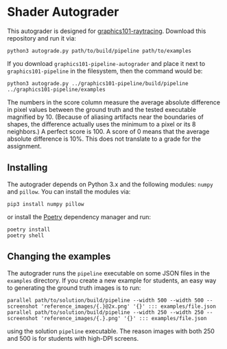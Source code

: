 # Shader Autograder

This autograder is designed for [graphics101-raytracing](http://github.com/yig/graphics101-pipeline).
Download this repository and run it via:

    python3 autograde.py path/to/build/pipeline path/to/examples

If you download `graphics101-pipeline-autograder` and place it
next to `graphics101-pipeline` in the filesystem, then the command would be:

    python3 autograde.py ../graphics101-pipeline/build/pipeline ../graphics101-pipeline/examples

The numbers in the score column measure the average absolute difference in pixel values between the ground truth and the tested executable magnified by 10.
(Because of aliasing artifacts near the boundaries of shapes, the difference actually uses the minimum to a pixel or its 8 neighbors.)
A perfect score is 100. A score of 0 means that the average absolute difference is 10%.
This does not translate to a grade for the assignment.

## Installing

The autograder depends on Python 3.x and the following modules: `numpy` and `pillow`. You can install the modules via:

    pip3 install numpy pillow

or install the [Poetry](https://python-poetry.org/) dependency manager and run:

    poetry install
    poetry shell

## Changing the examples

The autograder runs the `pipeline` executable on some JSON files in the
`examples` directory. If you create a new example for students, an easy way to generating the ground truth images is to run:

    parallel path/to/solution/build/pipeline --width 500 --width 500 --screenshot 'reference_images/{.}@2x.png' '{}' ::: examples/file.json
    parallel path/to/solution/build/pipeline --width 250 --width 250 --screenshot 'reference_images/{.}.png' '{}' ::: examples/file.json

using the solution `pipeline` executable. The reason images with both 250 and 500 is for students with high-DPI screens.
